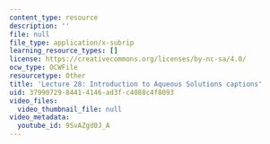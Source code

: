 ```yaml
---
content_type: resource
description: ''
file: null
file_type: application/x-subrip
learning_resource_types: []
license: https://creativecommons.org/licenses/by-nc-sa/4.0/
ocw_type: OCWFile
resourcetype: Other
title: 'Lecture 28: Introduction to Aqueous Solutions captions'
uid: 37990729-8441-4146-ad3f-c4088c4f8093
video_files:
  video_thumbnail_file: null
video_metadata:
  youtube_id: 9SvAZgd0J_A
---
```

